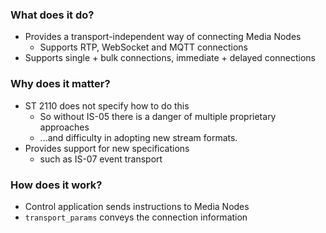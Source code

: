 ### What does it do?

- Provides a transport-independent way of connecting Media Nodes
  - Supports RTP, WebSocket and MQTT connections
- Supports single + bulk connections, immediate + delayed connections

### Why does it matter?

- ST 2110 does not specify how to do this
  - So without IS-05 there is a danger of multiple proprietary approaches
  - ...and difficulty in adopting new stream formats.
- Provides support for new specifications
  - such as IS-07 event transport

### How does it work?

- Control application sends instructions to Media Nodes
- ``transport_params`` conveys the connection information
